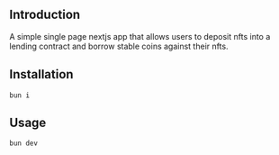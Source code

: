 ## Introduction

A simple single page nextjs app that allows users to deposit nfts into a lending contract
and borrow stable coins against their nfts.


## Installation

```shell
bun i
```

## Usage

```shell
bun dev
```



